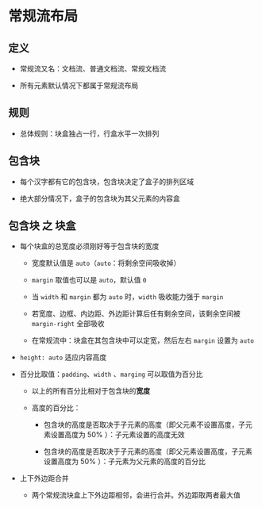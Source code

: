 # 常规流布局

## 定义

  - 常规流又名：文档流、普通文档流、常规文档流

  - 所有元素默认情况下都属于常规流布局

## 规则

  - 总体规则：块盒独占一行，行盒水平一次排列

## 包含块

  - 每个汉字都有它的包含块，包含块决定了盒子的排列区域

  - 绝大部分情况下，盒子的包含块为其父元素的内容盒

## 包含块 之 块盒

  - 每个块盒的总宽度必须刚好等于包含块的宽度

      - 宽度默认值是 `auto`（`auto`：将剩余空间吸收掉）

      - `margin` 取值也可以是 `auto`，默认值 `0`

      - 当 `width` 和 `margin` 都为 `auto` 时，`width` 吸收能力强于 `margin`

      - 若宽度、边框、内边距、外边距计算后任有剩余空间，该剩余空间被 `margin-right` 全部吸收

      - 在常规流中：块盒在其包含块中可以定宽，然后左右 `margin` 设置为 `auto`

  - `height: auto` 适应内容高度

  - 百分比取值：`padding`、`width`  、`marging` 可以取值为百分比

      - 以上的所有百分比相对于包含块的**宽度**

      - 高度的百分比：

          - 包含块的高度是否取决于子元素的高度（即父元素不设置高度，子元素设置高度为 50% ）：子元素设置的高度无效

          - 包含块的高度是否取决于子元素的高度（即父元素设置高度，子元素设置高度为 50% ）：子元素为父元素的高度的百分比

  - 上下外边距合并

      - 两个常规流块盒上下外边距相邻，会进行合并。外边距取两者最大值
